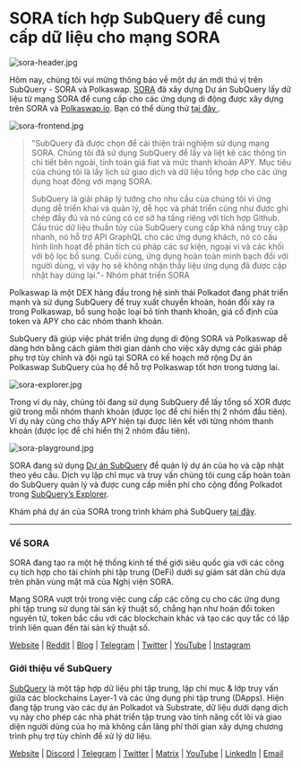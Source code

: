 # SORA tích hợp SubQuery để cung cấp dữ liệu cho mạng SORA

![sora-header.jpg](https://miro.medium.com/max/1400/1*fPPW0DsynIt9QpvK4ZrsUA.jpeg)

Hôm nay, chúng tôi vui mừng thông báo về một dự án mới thú vị trên SubQuery - SORA và Polkaswap. [SORA](https://sora.org/) đã xây dựng Dự án SubQuery lấy dữ liệu từ mạng SORA để cung cấp cho các ứng dụng di động được xây dựng trên SORA và [Polkaswap.io](http://polkaswap.io/). Bạn có thể dùng thử [ tại đây ](https://explorer.subquery.network/subquery/sora-xor/sora).

![sora-frontend.jpg](https://miro.medium.com/max/1400/1*pq0U6wsutlf8rjXqq7i2BQ.jpeg)

> "SubQuery đã được chọn để cải thiện trải nghiệm sử dụng mạng SORA. Chúng tôi đã sử dụng SubQuery để lấy và liệt kê các thông tin chi tiết bên ngoài, tính toán giá fiat và mức thanh khoản APY. Mục tiêu của chúng tôi là lấy lịch sử giao dịch và dữ liệu tổng hợp cho các ứng dụng hoạt động với mạng SORA.
> 
> SubQuery là giải pháp lý tưởng cho nhu cầu của chúng tôi vì ứng dụng dễ triển khai và quản lý, dễ học và phát triển cũng như được ghi chép đầy đủ và nó cũng có cơ sở hạ tầng riêng với tích hợp Github. Cấu trúc dữ liệu thuần túy của SubQuery cung cấp khả năng truy cập nhanh, nó hỗ trợ API GraphQL cho các ứng dụng khách, nó có cấu hình linh hoạt để phân tích cú pháp các sự kiện, ngoại vi và các khối với bộ lọc bổ sung. Cuối cùng, ứng dụng hoàn toàn minh bạch đối với người dùng, vì vậy họ sẽ không nhận thấy liệu ứng dụng đã được cập nhật hay dừng lại."- Nhóm phát triển SORA

Polkaswap là một DEX hàng đầu trong hệ sinh thái Polkadot đang phát triển mạnh và sử dụng SubQuery để truy xuất chuyển khoản, hoán đổi xảy ra trong Polkaswap, bổ sung hoặc loại bỏ tính thanh khoản, giá cố định của token và APY cho các nhóm thanh khoản.

SubQuery đã giúp việc phát triển ứng dụng di động SORA và Polkaswap dễ dàng hơn bằng cách giảm thời gian dành cho việc xây dựng các giải pháp phụ trợ tùy chỉnh và đội ngũ tại SORA có kế hoạch mở rộng Dự án Polkaswap SubQuery của họ để hỗ trợ Polkaswap tốt hơn trong tương lai.

![sora-explorer.jpg](https://miro.medium.com/max/1400/1*vjdjmmffvJ7zfOQyxo0ZAA.jpeg)

Trong ví dụ này, chúng tôi đang sử dụng SubQuery để lấy tổng số XOR được giữ trong mỗi nhóm thanh khoản (được lọc để chỉ hiển thị 2 nhóm đầu tiên). Ví dụ này cũng cho thấy APY hiện tại được liên kết với từng nhóm thanh khoản (được lọc để chỉ hiển thị 2 nhóm đầu tiên).

![sora-playground.jpg](https://miro.medium.com/max/1400/1*oTh-ajGfG1oEhYdvqo12tQ.jpeg)

SORA đang sử dụng [Dự án SubQuery](https://project.subquery.network/) để quản lý dự án của họ và cập nhật theo yêu cầu. Dịch vụ lập chỉ mục và truy vấn chúng tôi cung cấp hoàn toàn do SubQuery quản lý và được cung cấp miễn phí cho cộng đồng Polkadot trong [SubQuery’s Explorer](https://explorer.subquery.network/).

Khám phá dự án của SORA trong trình khám phá SubQuery [tại đây](https://explorer.subquery.network/subquery/sora-xor/sora).

---

### Về SORA

SORA đang tạo ra một hệ thống kinh tế thế giới siêu quốc gia với các công cụ tích hợp cho tài chính phi tập trung (DeFi) dưới sự giám sát dân chủ dựa trên phân vùng mật mã của Nghị viện SORA.

Mạng SORA vượt trội trong việc cung cấp các công cụ cho các ứng dụng phi tập trung sử dụng tài sản kỹ thuật số, chẳng hạn như hoán đổi token nguyên tử, token bắc cầu với các blockchain khác và tạo các quy tắc có lập trình liên quan đến tài sản kỹ thuật số.

[Website](https://sora.org/) | [Reddit](https://www.reddit.com/r/SORA/) | [Blog](https://sora.org/blog) | [Telegram](https://t.me/sora_xor) | [Twitter](https://twitter.com/sora_xor) | [YouTube](https://youtube.com/sora_xor) | [Instagram](https://instagram.com/sora_xor)

### Giới thiệu về SubQuery

[SubQuery](https://subquery.network/) là một tập hợp dữ liệu phi tập trung, lập chỉ mục & lớp truy vấn giữa các blockchains Layer-1 và các ứng dụng phi tập trung (DApps). Hiện đang tập trung vào các dự án Polkadot và Substrate, dữ liệu dưới dạng dịch vụ này cho phép các nhà phát triển tập trung vào tính năng cốt lõi và giao diện người dùng của họ mà không cần lãng phí thời gian xây dựng chương trình phụ trợ tùy chỉnh để xử lý dữ liệu.

[Website](https://subquery.network/) | [Discord](https://discord.com/invite/78zg8aBSMG) | [Telegram](https://t.me/subquerynetwork) | [Twitter](https://twitter.com/subquerynetwork) | [Matrix](https://matrix.to/#/#subquery:matrix.org) | [YouTube](https://www.youtube.com/channel/UCi1a6NUUjegcLHDFLr7CqLw) | [LinkedIn](https://www.linkedin.com/company/subquery) | [Email](mailto:hello@subquery.network)